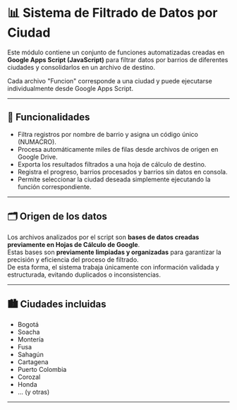 # 📊 Sistema de Filtrado de Datos por Ciudad

Este módulo contiene un conjunto de funciones automatizadas creadas en **Google Apps Script (JavaScript)** para filtrar datos por barrios de diferentes ciudades y consolidarlos en un archivo de destino.

Cada archivo "Funcion" corresponde a una ciudad y puede ejecutarse individualmente desde Google Apps Script.

---

## 🧩 Funcionalidades
- Filtra registros por nombre de barrio y asigna un código único (NUMACRO).  
- Procesa automáticamente miles de filas desde archivos de origen en Google Drive.  
- Exporta los resultados filtrados a una hoja de cálculo de destino.  
- Registra el progreso, barrios procesados y barrios sin datos en consola.  
- Permite seleccionar la ciudad deseada simplemente ejecutando la función correspondiente.  

---

## 🗂️ Origen de los datos
Los archivos analizados por el script son **bases de datos creadas previamente en Hojas de Cálculo de Google**.  
Estas bases son **previamente limpiadas y organizadas** para garantizar la precisión y eficiencia del proceso de filtrado.  
De esta forma, el sistema trabaja únicamente con información validada y estructurada, evitando duplicados o inconsistencias.

---

## 🏙️ Ciudades incluidas
- Bogotá  
- Soacha  
- Montería  
- Fusa  
- Sahagún  
- Cartagena  
- Puerto Colombia  
- Corozal  
- Honda  
- ... (y otras)

---
